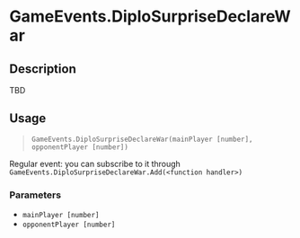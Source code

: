 # GameEvents.DiploSurpriseDeclareWar
## Description
TBD

## Usage
> `GameEvents.DiploSurpriseDeclareWar(mainPlayer [number], opponentPlayer [number])`

Regular event: you can subscribe to it through `GameEvents.DiploSurpriseDeclareWar.Add(<function handler>)`

### Parameters
- `mainPlayer [number]`
- `opponentPlayer [number]`